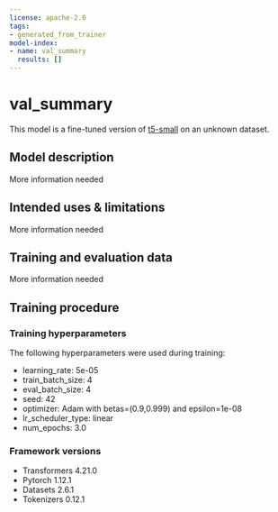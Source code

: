```yaml
---
license: apache-2.0
tags:
- generated_from_trainer
model-index:
- name: val_summary
  results: []
---
```


<!-- This model card has been generated automatically according to the information the Trainer had access to. You
should probably proofread and complete it, then remove this comment. -->

# val_summary

This model is a fine-tuned version of [t5-small](https://huggingface.co/t5-small) on an unknown dataset.

## Model description

More information needed

## Intended uses & limitations

More information needed

## Training and evaluation data

More information needed

## Training procedure

### Training hyperparameters

The following hyperparameters were used during training:
- learning_rate: 5e-05
- train_batch_size: 4
- eval_batch_size: 4
- seed: 42
- optimizer: Adam with betas=(0.9,0.999) and epsilon=1e-08
- lr_scheduler_type: linear
- num_epochs: 3.0

### Framework versions

- Transformers 4.21.0
- Pytorch 1.12.1
- Datasets 2.6.1
- Tokenizers 0.12.1
